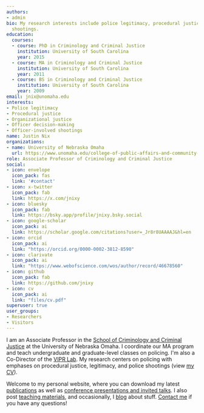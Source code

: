 ```yaml
---
authors:
- admin
bio: My research interests include police legitimacy, procedural justice, and officer-involved
  shootings.
education:
  courses:
  - course: PhD in Criminology and Criminal Justice
    institution: University of South Carolina
    year: 2015
  - course: MA in Criminology and Criminal Justice
    institution: University of South Carolina
    year: 2011
  - course: BS in Criminology and Criminal Justice
    institution: University of South Carolina
    year: 2009
email: jnix@unomaha.edu
interests:
- Police legitimacy
- Procedural justice
- Organizational justice
- Officer decision-making
- Officer-involved shootings
name: Justin Nix
organizations:
- name: University of Nebraska Omaha
  url: https://www.unomaha.edu/college-of-public-affairs-and-community-service/criminology-and-criminal-justice/index.php
role: Associate Professor of Criminology and Criminal Justice
social:
- icon: envelope
  icon_pack: fas
  link: '#contact'
- icon: x-twitter
  icon_pack: fab
  link: https://x.com/jnixy
- icon: bluesky
  icon_pack: fab
  link: https://bsky.app/profile/jnixy.bsky.social
- icon: google-scholar
  icon_pack: ai
  link: https://scholar.google.com/citations?user=_Jr8r8UAAAAJ&hl=en
- icon: orcid
  icon_pack: ai
  link: "https://orcid.org/0000-0002-3812-8590"
- icon: clarivate
  icon_pack: ai
  link: "https://www.webofscience.com/wos/author/record/46678560"
- icon: github
  icon_pack: fab
  link: https://github.com/jnixy
- icon: cv
  icon_pack: ai
  link: "files/cv.pdf"
superuser: true
user_groups:
- Researchers
- Visitors
---
```


I am an Associate Professor in the [School of Criminology and Criminal Justice](https://www.unomaha.edu/college-of-public-affairs-and-community-service/criminology-and-criminal-justice/) at the University of Nebraska Omaha. I coordinate our MA program and teach undergraduate and graduate-level classes on policing. I'm also a Co-Director of the [VIPR Lab](https://viprlab.org). My research centers on policing with emphases on procedural justice, legitimacy, and police shootings (view [my CV](https://jnix.netlify.app/files/cv.pdf)).

Welcome to my personal website, where you can download my latest [publications](https://jnix.netlify.app/publication) as well as [conference presentations and invited talks](https://jnix.netlify.app/talk/). I also post [teaching materials](https://jnix.netlify.app/courses/), and occasionally, I [blog](https://jnix.netlify.app/post) about stuff. [Contact me](https://jnix.netlify.app/#contact) if you have any questions!
